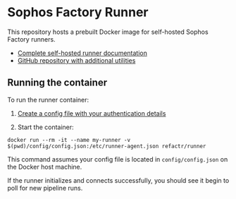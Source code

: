 # Sophos Factory Runner

This repository hosts a prebuilt Docker image for self-hosted Sophos Factory runners.

* [Complete self-hosted runner documentation](https://docs.refactr.it/docs/runners/)
* [GitHub repository with additional utilities](https://github.com/sophos-factory/runner-utils)


## Running the container

To run the runner container:

1. [Create a config file with your authentication details](https://github.com/sophos-factory/runner-utils#creating-a-runner-config-file)

2. Start the container:

```
docker run --rm -it --name my-runner -v $(pwd)/config/config.json:/etc/runner-agent.json refactr/runner
```

This command assumes your config file is located in `config/config.json` on the Docker host machine.

If the runner initializes and connects successfully, you should see it begin to poll for new pipeline runs.

